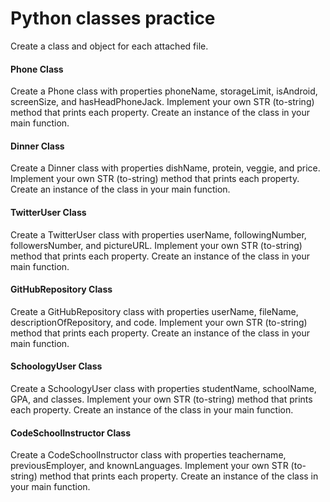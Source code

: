 # Python classes practice

Create a class and object for each attached file.

#### Phone Class
Create a Phone class with properties phoneName, storageLimit, isAndroid, screenSize, and hasHeadPhoneJack. Implement your own STR (to-string) method that prints each property. Create an instance of the class in your main function.

#### Dinner Class
Create a Dinner class with properties dishName, protein, veggie, and price. Implement your own STR (to-string) method that prints each property. Create an instance of the class in your main function.

#### TwitterUser Class
Create a TwitterUser class with properties userName, followingNumber, followersNumber, and pictureURL. Implement your own STR (to-string) method that prints each property. Create an instance of the class in your main function.

#### GitHubRepository Class
Create a GitHubRepository class with properties userName, fileName, descriptionOfRepository, and code. Implement your own STR (to-string) method that prints each property. Create an instance of the class in your main function.

#### SchoologyUser Class
Create a SchoologyUser class with properties studentName, schoolName, GPA, and classes. Implement your own STR (to-string) method that prints each property. Create an instance of the class in your main function.

#### CodeSchoolInstructor Class
Create a CodeSchoolInstructor class with properties teachername, previousEmployer, and knownLanguages. Implement your own STR (to-string) method that prints each property. Create an instance of the class in your main function.
